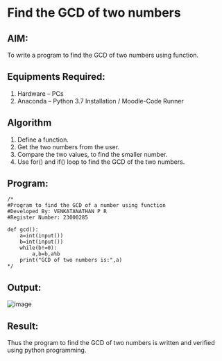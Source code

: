 # Find the GCD of two numbers

## AIM:
To write a program to find the GCD of two numbers using function.

## Equipments Required:
1. Hardware – PCs
2. Anaconda – Python 3.7 Installation / Moodle-Code Runner

## Algorithm
1. Define a function.
2. Get the two numbers from the user.
3. Compare the two values, to find the smaller number.
4. Use for() and if() loop to find the GCD of the two numbers.

## Program:
```
/*
#Program to find the GCD of a number using function
#Developed By: VENKATANATHAN P R
#Register Number: 23000285

def gcd():
    a=int(input())
    b=int(input())
    while(b!=0):
        a,b=b,a%b
    print("GCD of two numbers is:",a)  
*/
```

## Output:
![image](https://github.com/23000285/GCD-of-two-numbers/assets/138970859/abbeed13-8225-4b53-986d-37d738514677)


## Result:
Thus the program to find the GCD of two numbers is written and verified using python programming.
